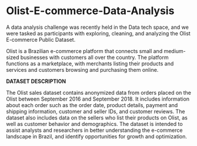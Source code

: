 # Olist-E-commerce-Data-Analysis
A data analysis challenge was recently held in the Data tech space, and we were tasked as participants with exploring, cleaning, and analyzing the Olist E-commerce Public Dataset.

Olist is a Brazilian e-commerce platform that connects small and medium-sized businesses with customers all over the country. The platform functions as a marketplace, with merchants listing their products and services and customers browsing and purchasing them online.

**DATASET DESCRIPTION**

The Olist sales dataset contains anonymized data from orders placed on the Olist between September 2016 and September 2018. It includes information about each order such as the order date, product details, payment and shipping information, customer and seller IDs, and customer reviews. The dataset also includes data on the sellers who list their products on Olist, as well as customer behavior and demographics. The dataset is intended to assist analysts and researchers in better understanding the e-commerce landscape in Brazil, and identify opportunities for growth and optimization.
